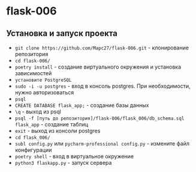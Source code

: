 
# flask-006

## Установка и запуск проекта

- `git clone https://github.com/Mapc27/flask-006.git` - клонирование репозитория
- `cd flask-006/`
- `poetry install` - создание виртуального окружения и установка зависимостей
- `установите PostgreSQL`
- `sudo -i -u postgres` - вход в консоль postgres. При необходимости, нужно авторизоваться
- `psql`
- `CREATE DATABASE flask_app;` - создание базы данных
- `\q` - выход из psql
- `psql -f [путь до репозитория]/flask-006/flask_006/db_schema.sql flask_app` - создание таблиц
- `exit` - выход из консоли postgres
- `cd flask_006/`
- `subl config.py` или `pycharm-professional config.py` - измените файл конфигурации
- `poetry shell` - вход в виртуальное окружение
- `python3 flaskapp.py` - запуск сервера
